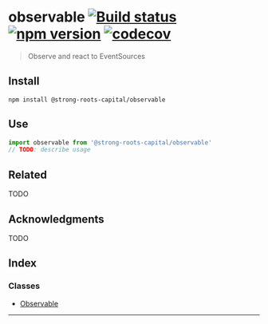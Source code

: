 
observable [![Build status](https://travis-ci.org/strong-roots-capital/observable.svg?branch=master)](https://travis-ci.org/strong-roots-capital/observable) [![npm version](https://img.shields.io/npm/v/@strong-roots-capital/observable.svg)](https://npmjs.org/package/@strong-roots-capital/observable) [![codecov](https://codecov.io/gh/strong-roots-capital/observable/branch/master/graph/badge.svg)](https://codecov.io/gh/strong-roots-capital/observable)
=====================================================================================================================================================================================================================================================================================================================================================================================================================================================================

> Observe and react to EventSources

Install
-------

```shell
npm install @strong-roots-capital/observable
```

Use
---

```typescript
import observable from '@strong-roots-capital/observable'
// TODO: describe usage
```

Related
-------

TODO

Acknowledgments
---------------

TODO

## Index

### Classes

* [Observable](classes/observable.md)

---


